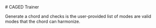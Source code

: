 # CAGED Trainer

Generate a chord and checks is the user-provided list of modes are valid modes that the chord can harmonize.
